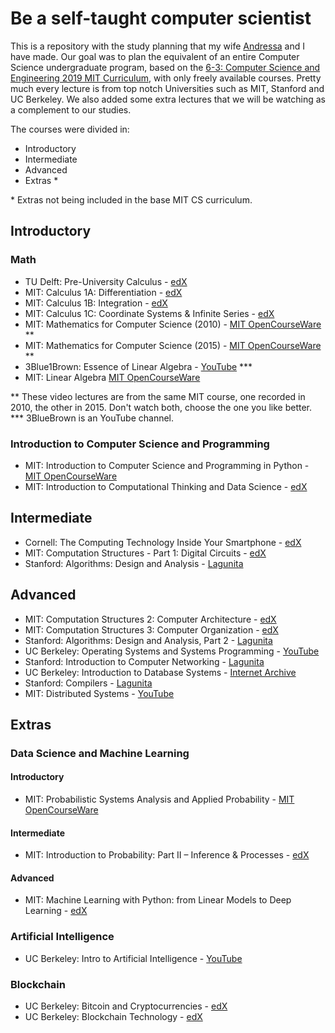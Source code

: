 # Be a self-taught computer scientist
  
This is a repository with the study planning that my wife [Andressa](https://github.com/andressadotpy) and I have made.  Our goal was to plan the equivalent of an entire Computer Science undergraduate program, based on the [6-3: Computer Science and Engineering 2019 MIT Curriculum](https://www.eecs.mit.edu/docs/ug/freshman_roadmaps.pdf), with only freely available courses. Pretty much every lecture is from top notch Universities such as MIT, Stanford and UC Berkeley. We also added some extra lectures that we will be watching as a complement to our studies.  
  
The courses were divided in:
- Introductory
- Intermediate
- Advanced
- Extras *

\* Extras not being included in the base MIT CS curriculum.  

## Introductory

### Math
  
- TU Delft: Pre-University Calculus - [edX](https://www.edx.org/course/pre-university-calculus)
- MIT: Calculus 1A: Differentiation - [edX](https://www.edx.org/course/calculus-1a-differentiation)
- MIT: Calculus 1B: Integration - [edX](https://www.edx.org/course/calculus-1b-integration)
- MIT: Calculus 1C: Coordinate Systems & Infinite Series - [edX](https://www.edx.org/course/calculus-1c-coordinate-systems-infinite-series)
- MIT: Mathematics for Computer Science (2010) - [MIT OpenCourseWare](https://ocw.mit.edu/courses/electrical-engineering-and-computer-science/6-042j-mathematics-for-computer-science-fall-2010/video-lectures/) \**
- MIT: Mathematics for Computer Science (2015) - [MIT OpenCourseWare](https://ocw.mit.edu/courses/electrical-engineering-and-computer-science/6-042j-mathematics-for-computer-science-spring-2015/proofs/tp1-1/) \**
- 3Blue1Brown: Essence of Linear Algebra - [YouTube](https://www.youtube.com/playlist?list=PLZHQObOWTQDPD3MizzM2xVFitgF8hE_ab) \***
- MIT: Linear Algebra [MIT OpenCourseWare](https://ocw.mit.edu/courses/mathematics/18-06-linear-algebra-spring-2010/video-lectures/)
  
\** These video lectures are from the same MIT course, one recorded in 2010, the other in 2015. Don't watch both, choose the one you like better.  
\*** 3BlueBrown is an YouTube channel.  
  
### Introduction to Computer Science and Programming
  
- MIT: Introduction to Computer Science and Programming in Python - [MIT OpenCourseWare](https://ocw.mit.edu/courses/electrical-engineering-and-computer-science/6-0001-introduction-to-computer-science-and-programming-in-python-fall-2016/lecture-videos/)
- MIT: Introduction to Computational Thinking and Data Science - [edX](https://www.edx.org/course/introduction-to-computational-thinking-and-data-science-2)  
  
## Intermediate
  
- Cornell: The Computing Technology Inside Your Smartphone - [edX](https://www.edx.org/course/computing-technology-inside-smartphone-cornellx-engri1210x-0)
- MIT: Computation Structures - Part 1: Digital Circuits - [edX](https://www.edx.org/course/computation-structures-part-1-digital-mitx-6-004-1x-0)
- Stanford: Algorithms: Design and Analysis - [Lagunita](https://lagunita.stanford.edu/courses/course-v1:Engineering+Algorithms1+SelfPaced/about)
  
## Advanced
  
- MIT: Computation Structures 2: Computer Architecture - [edX](https://www.edx.org/course/computation-structures-2-computer-mitx-6-004-2x)
- MIT: Computation Structures 3: Computer Organization - [edX](https://www.edx.org/course/computation-structures-3-computer-mitx-6-004-3x-0)
- Stanford: Algorithms: Design and Analysis, Part 2 - [Lagunita](https://lagunita.stanford.edu/courses/course-v1:Engineering+Algorithms2+SelfPaced/about)
- UC Berkeley: Operating Systems and Systems Programming - [YouTube](https://www.youtube.com/watch?v=hry_qqXLej8&list=PLRdybCcWDFzCag9A0h1m9QYaujD0xefgM&index=2&t=9s)
- Stanford: Introduction to Computer Networking - [Lagunita](https://lagunita.stanford.edu/courses/Engineering/Networking-SP/SelfPaced/about)
- UC Berkeley: Introduction to Database Systems - [Internet Archive](https://archive.org/details/UCBerkeley_Course_Computer_Science_186)
- Stanford: Compilers - [Lagunita](https://lagunita.stanford.edu/courses/Engineering/Compilers/Fall2014/about)
- MIT: Distributed Systems - [YouTube](https://www.youtube.com/watch?v=hBWfjkGKRas&list=PLkcQbKbegkMqiWf7nF8apfMRL4P4sw8UL)
  
## Extras
  
### Data Science and Machine Learning

#### Introductory
- MIT: Probabilistic Systems Analysis and Applied Probability - [MIT OpenCourseWare](https://ocw.mit.edu/courses/electrical-engineering-and-computer-science/6-041-probabilistic-systems-analysis-and-applied-probability-fall-2010/video-lectures/)
  
#### Intermediate
- MIT: Introduction to Probability: Part II – Inference & Processes - [edX](https://www.edx.org/course/introduction-to-probability-part-2-inference-processes)
  
#### Advanced
- MIT: Machine Learning with Python: from Linear Models to Deep Learning - [edX](https://www.edx.org/course/machine-learning-with-python-from-linear-models-to-deep-learning)
  
### Artificial Intelligence
- UC Berkeley: Intro to Artificial Intelligence - [YouTube](http://ai.berkeley.edu/lecture_videos.html)
  
### Blockchain
- UC Berkeley: Bitcoin and Cryptocurrencies - [edX](https://www.edx.org/course/bitcoin-and-cryptocurrencies)
- UC Berkeley: Blockchain Technology - [edX](https://www.edx.org/course/blockchain-technology)
